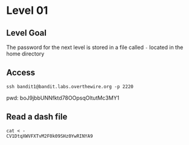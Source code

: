 # Level 01

## Level Goal
The password for the next level is stored in a file called `-` located in the
home directory

## Access
```
ssh bandit1@bandit.labs.overthewire.org -p 2220
```
pwd: boJ9jbbUNNfktd78OOpsqOltutMc3MY1

## Read a dash file
```
cat < -
CV1DtqXWVFXTvM2F0k09SHz0YwRINYA9
```
